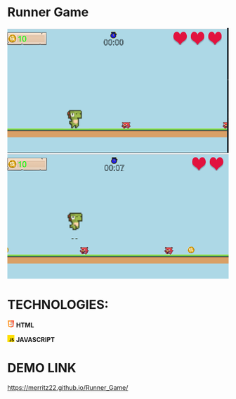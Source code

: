 
# Runner Game

<p>
    <img src="view/images/runner.png" />
    <img src="view/images/runner 1.png" />
</p>

# TECHNOLOGIES:
<p>
    <img src="view/images/html5_1216733.png" width="16" /> <b>HTML</b>
</p>
<p>
    <img src="view/images/js_5968292.png" width="16" /> <b>JAVASCRIPT</b>
</p>

# DEMO LINK
https://merritz22.github.io/Runner_Game/
